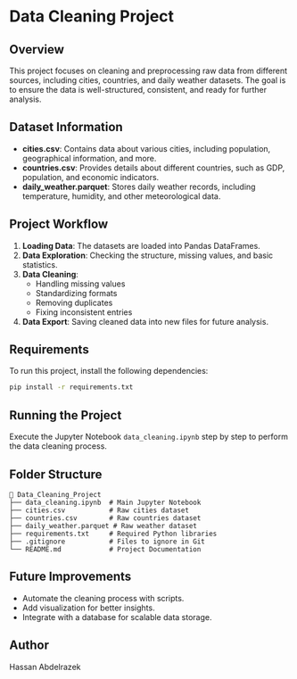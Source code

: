 # Data Cleaning Project

## Overview
This project focuses on cleaning and preprocessing raw data from different sources, including cities, countries, and daily weather datasets. The goal is to ensure the data is well-structured, consistent, and ready for further analysis.

## Dataset Information
- **cities.csv**: Contains data about various cities, including population, geographical information, and more.
- **countries.csv**: Provides details about different countries, such as GDP, population, and economic indicators.
- **daily_weather.parquet**: Stores daily weather records, including temperature, humidity, and other meteorological data.

## Project Workflow
1. **Loading Data**: The datasets are loaded into Pandas DataFrames.
2. **Data Exploration**: Checking the structure, missing values, and basic statistics.
3. **Data Cleaning**:
   - Handling missing values
   - Standardizing formats
   - Removing duplicates
   - Fixing inconsistent entries
4. **Data Export**: Saving cleaned data into new files for future analysis.

## Requirements
To run this project, install the following dependencies:
```sh
pip install -r requirements.txt
```

## Running the Project
Execute the Jupyter Notebook `data_cleaning.ipynb` step by step to perform the data cleaning process.

## Folder Structure
```
📂 Data_Cleaning_Project
├── data_cleaning.ipynb  # Main Jupyter Notebook
├── cities.csv           # Raw cities dataset
├── countries.csv        # Raw countries dataset
├── daily_weather.parquet # Raw weather dataset
├── requirements.txt     # Required Python libraries
├── .gitignore           # Files to ignore in Git
└── README.md            # Project Documentation
```

## Future Improvements
- Automate the cleaning process with scripts.
- Add visualization for better insights.
- Integrate with a database for scalable data storage.

## Author
Hassan Abdelrazek

